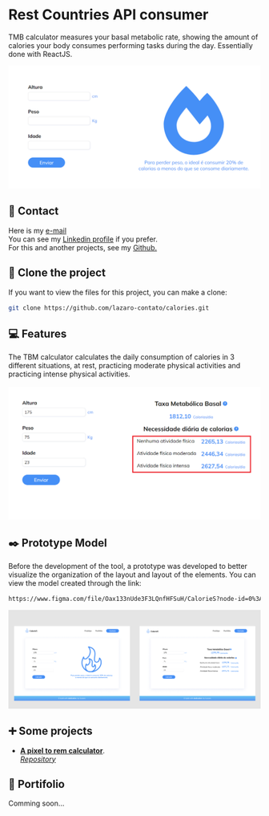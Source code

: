 # Rest Countries API consumer
TMB calculator measures your basal metabolic rate, showing the amount of calories your body consumes performing tasks during the day. Essentially done with ReactJS.<br>

<img src="https://github.com/lazaro-contato/images-repo/blob/master/TMB.PNG" alt="JLazaro" border="0">
<br>

## 📱 Contact

Here is my [e-mail](mailto:dev.jlazaro@gmail.com?subject=Ol%C3%A1,%20L%C3%A1zaro) <br> 
You can see my [Linkedin profile](https://www.linkedin.com/in/lazaro-contato/)  if you prefer. <br>
For this and another projects, see my [Github.](https://github.com/lazaro-contato) <br>

## 	📁 Clone the project

If you want to view the files for this project, you can make a clone:

```sh
git clone https://github.com/lazaro-contato/calories.git
```

## 💻 Features

The TBM calculator calculates the daily consumption of calories in 3 different situations, at rest, practicing moderate physical activities and practicing intense physical activities.
<br>
<br>
<img src="https://github.com/lazaro-contato/images-repo/blob/master/TMB%20itens.png" alt="JLazaro" border="0">

## 	✒️ Prototype Model
Before the development of the tool, a prototype was developed to better visualize the organization of the layout and layout of the elements. You can view the model created through the link:
```sh
https://www.figma.com/file/Oax133nUde3F3LQnfHFSuH/CalorieS?node-id=0%3A1
```
<img src="https://github.com/lazaro-contato/images-repo/blob/master/TMB%20prototype.PNG" alt="JLazaro" border="0">


## ➕ Some projects

* [ **A pixel to rem calculator**](https://pixeltorem.netlify.app/).<br>
*[Repository](https://github.com/lazaro-contato/pixeltorem)*


## 📃 Portifolio

Comming soon...
